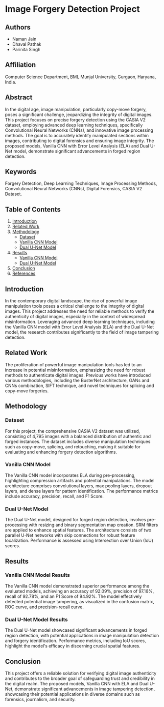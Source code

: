 # Image Forgery Detection Project

## Authors
- Naman Jain
- Dhaval Pathak
- Parinita Singh

## Affiliation
Computer Science Department, BML Munjal University, Gurgaon, Haryana, India.

## Abstract
In the digital age, image manipulation, particularly copy-move forgery, poses a significant challenge, jeopardizing the integrity of digital images. This project focuses on precise forgery detection using the CASIA V2 dataset, employing advanced deep learning techniques, specifically Convolutional Neural Networks (CNNs), and innovative image processing methods. The goal is to accurately identify manipulated sections within images, contributing to digital forensics and ensuring image integrity. The proposed models, Vanilla CNN with Error Level Analysis (ELA) and Dual U-Net model, demonstrate significant advancements in forged region detection.

## Keywords
Forgery Detection, Deep Learning Techniques, Image Processing Methods, Convolutional Neural Networks (CNNs), Digital Forensics, CASIA V2 Dataset.

## Table of Contents
1. [Introduction](#introduction)
2. [Related Work](#related-work)
3. [Methodology](#methodology)
    - [Dataset](#dataset)
    - [Vanilla CNN Model](#vanilla-cnn-model)
    - [Dual U-Net Model](#dual-u-net-model)
4. [Results](#results)
    - [Vanilla CNN Model](#vanilla-cnn-model-results)
    - [Dual U-Net Model](#dual-u-net-model-results)
5. [Conclusion](#conclusion)
6. [References](#references)

## Introduction
In the contemporary digital landscape, the rise of powerful image manipulation tools poses a critical challenge to the integrity of digital images. This project addresses the need for reliable methods to verify the authenticity of digital images, especially in the context of widespread misinformation. Leveraging advanced deep learning techniques, including the Vanilla CNN model with Error Level Analysis (ELA) and the Dual U-Net model, the research contributes significantly to the field of image tampering detection.

## Related Work
The proliferation of powerful image manipulation tools has led to an increase in potential misinformation, emphasizing the need for robust methods to authenticate digital images. Previous works have introduced various methodologies, including the BusterNet architecture, GANs and CNNs combination, SIFT technique, and novel techniques for splicing and copy-move forgeries.

## Methodology
### Dataset
For this project, the comprehensive CASIA V2 dataset was utilized, consisting of 4,795 images with a balanced distribution of authentic and forged instances. The dataset includes diverse manipulation techniques such as copy-move, splicing, and retouching, making it suitable for evaluating and enhancing forgery detection algorithms.

### Vanilla CNN Model
The Vanilla CNN model incorporates ELA during pre-processing, highlighting compression artifacts and potential manipulations. The model architecture comprises convolutional layers, max pooling layers, dropout layers, and dense layers for pattern identification. The performance metrics include accuracy, precision, recall, and F1 Score.

### Dual U-Net Model
The Dual U-Net model, designed for forged region detection, involves pre-processing with resizing and binary segmentation map creation. SRM filters are applied to enhance spatial features. The architecture consists of two parallel U-Net networks with skip connections for robust feature localization. Performance is assessed using Intersection over Union (IoU) scores.

## Results
### Vanilla CNN Model Results
The Vanilla CNN model demonstrated superior performance among the evaluated models, achieving an accuracy of 92.09%, precision of 97.16%, recall of 92.78%, and an F1 Score of 94.92%. The model effectively detected potential image tampering, as visualized in the confusion matrix, ROC curve, and precision-recall curve.

### Dual U-Net Model Results
The Dual U-Net model showcased significant advancements in forged region detection, with potential applications in image manipulation detection and forgery identification. Performance metrics, including IoU scores, highlight the model's efficacy in discerning crucial spatial features.

## Conclusion
This project offers a reliable solution for verifying digital image authenticity and contributes to the broader goal of safeguarding trust and credibility in the digital realm. The proposed models, Vanilla CNN with ELA and Dual U-Net, demonstrate significant advancements in image tampering detection, showcasing their potential applications in diverse domains such as forensics, journalism, and security.
